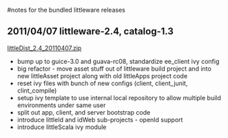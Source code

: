 #notes for the bundled littleware releases

## 2011/04/07 littleware-2.4, catalog-1.3 ##

[littleDist\_2.4\_20110407.zip](http://code.google.com/p/littleware/downloads/)

  * bump up to guice-3.0 and guava-rc08, standardize ee\_client ivy config
  * big refactor - move asset stuff out of littleware build project and into new littleAsset project along with old littleApps project code
  * reset ivy files with bunch of new configs (client, client\_junit, clint\_compile)
  * setup ivy template to use internal local repository to allow multiple build environments under same user
  * split out app, client, and server bootstrap code
  * introduce littleId and idWeb sub-projects - openId support
  * introduce littleScala ivy module